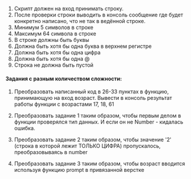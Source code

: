 1. Скрипт должен на вход принимать строку.
2. После проверки строки выводить в консоль сообщение где будет конкретно написано, что не так в ведённой строке.
3. Минимум 5 символов в строке
4. Максимум 64 символа в строке
5. В строке должны быть буквы
6. Должна быть хотя бы одна буква в верхнем регистре
7. Должна быть хотя бы одна цифра
8. Должна быть хотя бы одна @
9. Строка не должна быть пустой

#### Задания с разным количеством сложности:

1. Преобразовать написанный код в 26-33 пунктах в функцию, принимающую на вход возраст. Вывести в консоль результат работы функции с возрастами 17, 18, 61

2. Преобразовать задание 1 таким образом, чтобы первым делом в функции проверялся тип данных. И если он не Number - кидалась ошибка.

3. Преобразовать задание 2 таким образом, чтобы значение '2' (строка в которой лежит ТОЛЬКО ЦИФРА) пропускалось, преобразовываясь в number

4. Преобразовать задание 3 таким образом, чтобы возраст вводится используя функцию prompt в привязанной верстке